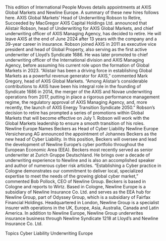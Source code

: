 This edition of International People Moves details appointments at AXIS Global Markets and Newline Europe.
A summary of these new hires follows here.
AXIS Global Markets’ Head of Underwriting Robson to Retire, Succeeded by MacGregor
AXIS Capital Holdings Ltd. announced that Alistair Robson, head of Underwriting for AXIS Global Markets, and chief underwriting officer of AXIS Managing Agency, has decided to retire. He will leave AXIS at the end of June 2024 after 13 years with the company and a 39-year career in insurance.
Robson joined AXIS in 2011 as executive vice president and head of Global Property, also serving as the first active underwriter of Lloyd’s Syndicate 1686. He was later promoted to chief underwriting officer of the International division and AXIS Managing Agency, before assuming his current role upon the formation of Global Markets in 2023.
“Alistair has been a driving force in establishing Global Markets as a powerful revenue generator for AXIS,” commented Mark Gregory, head of AXIS Global Markets. “Among Alistair’s considerable contributions to AXIS have been his integral role in the founding of Syndicate 1686 in 2014, the merger of the AXIS and Novae underwriting operations from 2017, putting in place a rigorous performance management regime, the regulatory approval of AXIS Managing Agency, and, more recently, the launch of AXIS Energy Transition Syndicate 2050.”
Robson’s decision to retire has prompted a series of promotions within Global Markets that will become effective on July 1.
Robson will work with the Global Markets leadership to ensure a smooth transition of his roles.
Newline Europe Names Beckers as Head of Cyber Liability
Newline Europe Versicherung AG announced the appointment of Johannes Beckers as the new head of Cyber Liability. In this position, Beckers will oversee and lead the development of Newline Europe’s cyber portfolio throughout the European Economic Area (EEA).
Beckers most recently served as senior underwriter at Zurich Gruppe Deutschland. He brings over a decade of underwriting experience to Newline and is also an accomplished speaker and author of numerous cyber risk articles.
“Establishing a Cyber practice in Cologne demonstrates our commitment to deliver local, specialized expertise to meet the needs of the growing global cyber market,” commented Bob Pollock, CEO of Newline Group.
Beckers is based in Cologne and reports to Wirtz.
Based in Cologne, Newline Europe is a subsidiary of Newline Insurance Co. Ltd. and serves as the EEA hub for Newline Group, part of Odyssey Group, which is a subsidiary of Fairfax Financial Holdings. Headquartered in London, Newline Group is a specialist insurer with operations in the UK, Europe, Asia, Australia, Canada and Latin America. In addition to Newline Europe, Newline Group underwrites insurance business through Newline Syndicate 1218 at Lloyd’s and Newline Insurance Co. Ltd.

Topics
Cyber
Liability
Underwriting
Europe
